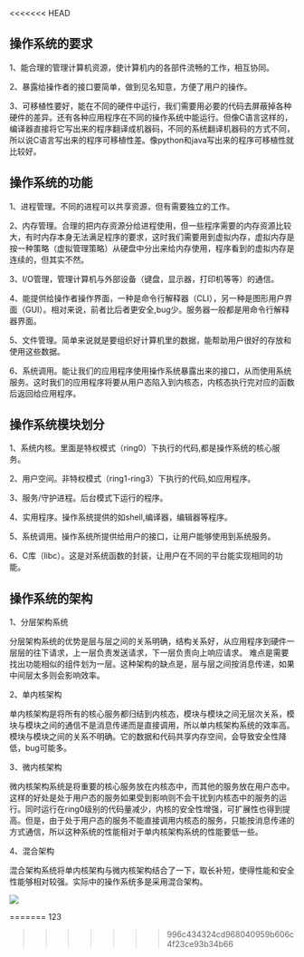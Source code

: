<<<<<<< HEAD
## 操作系统的要求 ##

1、能合理的管理计算机资源，使计算机内的各部件流畅的工作，相互协同。

2、暴露给操作者的接口要简单，做到见名知意，方便了用户的操作。

3、可移植性要好，能在不同的硬件中运行，我们需要用必要的代码去屏蔽掉各种硬件的差异。还有各种应用程序在不同的操作系统中能运行。但像C语言这样的，编译器直接将它写出来的程序翻译成机器码，不同的系统翻译机器码的方式不同，所以说C语言写出来的程序可移植性差。像python和java写出来的程序可移植性就比较好。



## 操作系统的功能 ##

1、进程管理。不同的进程可以共享资源，但有需要独立的工作。

2、内存管理。合理的把内存资源分给进程使用，但一些程序需要的内存资源比较大，有时内存本身无法满足程序的要求，这时我们需要用到虚拟内存，虚拟内存是按一种策略（虚拟管理策略）从硬盘中分出来给内存使用，程序看到的虚拟内存是连续的，但其实不然。

3、I/O管理，管理计算机与外部设备（键盘，显示器，打印机等等）的通信。


4、能提供给操作者操作界面，一种是命令行解释器（CLI），另一种是图形用户界面（GUI）。相对来说，前者比后者更安全,bug少。服务器一般都是用命令行解释器界面。



5、文件管理。简单来说就是要组织好计算机里的数据，能帮助用户很好的存放和使用这些数据。

6、系统调用。能让我们的应用程序使用操作系统暴露出来的接口，从而使用系统服务。这时我们的应用程序将要从用户态陷入到内核态，内核态执行完对应的函数后返回给应用程序。



## 操作系统模块划分 ##

1、系统内核。里面是特权模式（ring0）下执行的代码,都是操作系统的核心服务。

2、用户空间。非特权模式（ring1-ring3）下执行的代码,如应用程序。


3、服务/守护进程。后台模式下运行的程序。

4、实用程序。操作系统提供的如shell,编译器，编辑器等程序。

5、系统调用。操作系统所提供给用户的接口，让用户能够使用到系统服务。

6、C库（libc）。这是对系统函数的封装，让用户在不同的平台能实现相同的功能。


## 操作系统的架构 ##

1、分层架构系统

分层架构系统的优势是层与层之间的关系明确，结构关系好，从应用程序到硬件一层层的往下请求，上一层负责发送请求，下一层负责向上响应请求。
难点是需要找出功能相似的组件划为一层。这种架构的缺点是，层与层之间按消息传递，如果中间层太多则会影响效率。


2、单内核架构

单内核架构是将所有的核心服务都归结到内核态，模块与模块之间无层次关系，模块与模块之间的通信不是消息传递而是直接调用，所以单内核架构系统的效率高。模块与模块之间的关系不明确。它的数据和代码共享内存空间，会导致安全性降低，bug可能多。


3、微内核架构

微内核架构系统是将重要的核心服务放在内核态中，而其他的服务放在用户态中。这样的好处是处于用户态的服务如果受到影响则不会干扰到内核态中的服务的运行。同时运行在ring0级别的代码量减少，内核的安全性增强，可扩展性也得到提高。但是，由于处于用户态的服务不能直接调用内核态的服务，只能按消息传递的方式通信，所以这种系统的性能相对于单内核架构系统的性能要低一些。


4、混合架构


混合架构系统将单内核架构与微内核架构结合了一下，取长补短，使得性能和安全性能够相对较强。实际中的操作系统多是采用混合架构。

![](https://i.imgur.com/5SjchN7.jpg)


=======
123
>>>>>>> 996c434324cd968040959b606c4f23ce93b34b66
